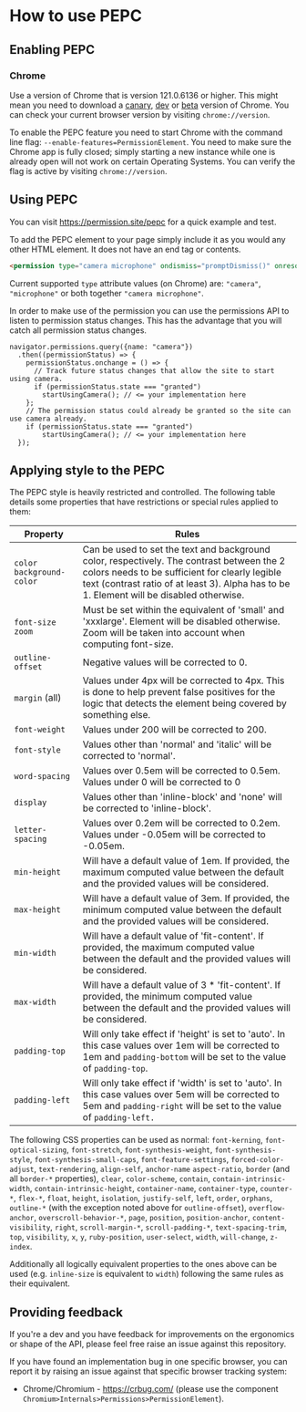 # How to use PEPC
## Enabling PEPC
### Chrome
Use a version of Chrome that is version 121.0.6136 or higher. This might mean you need to download a [canary](https://www.google.com/chrome/canary/), [dev](https://www.google.com/chrome/dev/) or [beta](https://www.google.com/chrome/beta/) version of Chrome. You can check your current browser version by visiting `chrome://version`.

To enable the PEPC feature you need to start Chrome with the command line flag: `--enable-features=PermissionElement`. You need to make sure the Chrome app is fully closed; simply starting a new instance while one is already open will not work on certain Operating Systems. You can verify the flag is active by visiting `chrome://version`.

## Using PEPC
You can visit https://permission.site/pepc for a quick example and test.

To add the PEPC element to your page simply include it as you would any other HTML element. It does not have an end tag or contents.

```HTML
<permission type="camera microphone" ondismiss="promptDismiss()" onresolve="promptResolve()">
```

Current supported `type` attribute values (on Chrome) are: `"camera"`, `"microphone"` or both together `"camera microphone"`.

In order to make use of the permission you can use the permissions API to listen to permission status changes. This has the advantage that you will catch all permission status changes.

```JS
navigator.permissions.query({name: "camera"})
  .then((permissionStatus) => {
    permissionStatus.onchange = () => {
      // Track future status changes that allow the site to start using camera.
      if (permissionStatus.state === "granted")
        startUsingCamera(); // <= your implementation here
    };
    // The permission status could already be granted so the site can use camera already.
    if (permissionStatus.state === "granted")
        startUsingCamera(); // <= your implementation here
  });
```
## Applying style to the PEPC

The PEPC style is heavily restricted and controlled. The following table details some properties that have restrictions or special rules applied to them:

| Property                       | Rules                                                                                                                                                                                                                                     |
|--------------------------------|-------------------------------------------------------------------------------------------------------------------------------------------------------------------------------------------------------------------------------------------|
| `color` `background-color`     | Can be used to set the text and background color, respectively. The contrast between the 2 colors needs to be  sufficient for clearly legible text (contrast ratio of at least 3). Alpha has to be 1. Element will be disabled otherwise. |
| `font-size` `zoom`             | Must be set within the equivalent of 'small' and 'xxxlarge'. Element will be disabled otherwise. Zoom will be taken into account when computing font-size.                                                                                |
| `outline-offset`               | Negative values will be corrected to 0.                                                                                                                                                                                                   |
| `margin` (all)                 | Values under 4px will be corrected to 4px. This is done to help prevent false positives for the logic that detects the element being covered by something else.                                                                           |
| `font-weight`                  | Values under 200 will be corrected to 200.                                                                                                                                                                                                |
| `font-style`                   | Values other than 'normal' and 'italic' will be corrected to 'normal'.                                                                                                                                                                    |
| `word-spacing`                 | Values over 0.5em will be corrected to 0.5em. Values under 0 will be corrected to 0                                                                                                                                                       |
| `display`                      | Values other than 'inline-block' and 'none' will be corrected to 'inline-block'.                                                                                                                                                          |
| `letter-spacing`               | Values over 0.2em will be corrected to 0.2em. Values under -0.05em will be corrected to -0.05em.                                                                                                                                          |
| `min-height`                   | Will have a default value of 1em. If provided, the maximum computed value between the default and the provided values will be considered.                                                                                                 |
| `max-height`                   | Will have a default value of 3em. If provided, the minimum computed value between the default and the provided values will be considered.                                                                                                 |
| `min-width`                    | Will have a default value of 'fit-content'. If provided, the maximum computed value between the default and the provided values will be considered.                                                                                       |
| `max-width`                    | Will have a default value of 3 * 'fit-content'. If provided, the minimum computed value between the default and the provided values will be considered.                                                                                   |
| `padding-top`                  | Will only take effect if 'height' is set to 'auto'. In this case values over 1em will be corrected to 1em and `padding-bottom` will be set to the value of `padding-top`.                                                                 |
| `padding-left`                 | Will only take effect if 'width' is set to 'auto'. In this case values over 5em will be corrected to 5em and `padding-right` will be set to the value of `padding-left.`                                                                  |

The following CSS properties can be used as normal: `font-kerning`, `font-optical-sizing`, `font-stretch`, `font-synthesis-weight`, 
`font-synthesis-style`, `font-synthesis-small-caps`, `font-feature-settings`, `forced-color-adjust`, `text-rendering`, `align-self`, `anchor-name`
`aspect-ratio`, `border` (and all `border-*` properties), `clear`, `color-scheme`, `contain`, `contain-intrinsic-width`, `contain-intrinsic-height`,
`container-name`, `container-type`, `counter-*`, `flex-*`, `float`, `height`, `isolation`, `justify-self`, `left`, `order`, `orphans`, `outline-*`
(with the exception noted above for `outline-offset`), `overflow-anchor`, `overscroll-behavior-*`, `page`, `position`, `position-anchor`,
`content-visibility`, `right`, `scroll-margin-*`, `scroll-padding-*`, `text-spacing-trim`, `top`, `visibility`, `x`, `y`, `ruby-position`, `user-select`,
`width`, `will-change`, `z-index`.

Additionally all logically equivalent properties to the ones above can be used (e.g. `inline-size` is equivalent to `width`) following the same
rules as their equivalent.

## Providing feedback
If you're a dev and you have feedback for improvements on the ergonomics or shape of the API, please feel free raise an issue against this repository.

If you have found an implementation bug in one specific browser, you can report it by raising an issue against that specific browser tracking system:
* Chrome/Chromium - https://crbug.com/ (please use the component `Chromium>Internals>Permissions>PermissionElement`).
